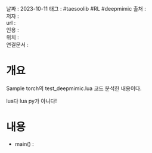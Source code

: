
날짜 : 2023-10-11
태그 :   #taesoolib #RL #deepmimic 
출처 :   
저자 :   
url :   
인용 :   
위치 :  
연결문서 :   


# 개요

Sample torch의 test_deepmimic.lua 코드 분석한 내용이다.

lua다 lua py가 아니다!

# 내용

- main() : 



